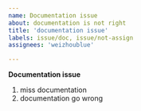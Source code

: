 ```yaml
---
name: Documentation issue
about: documentation is not right
title: 'documentation issue'
labels: issue/doc, issue/not-assign
assignees: 'weizhoublue'

---
```


**Documentation issue**
1. miss documentation
2. documentation go wrong

